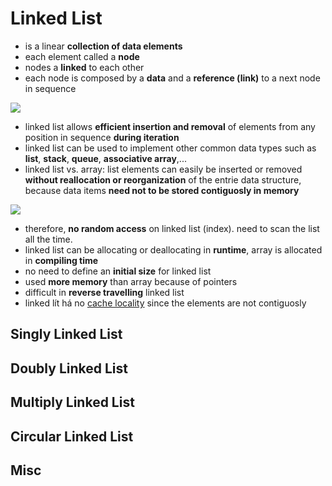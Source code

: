 # Linked List

- is a linear **collection of data elements**
- each element called a **node**
- nodes a **linked** to each other
- each node is composed by a **data** and a **reference (link)** to a next node in sequence

![](http://www.techeuler.com/wp-content/uploads/2016/07/Tail-linked-list.png)

- linked list allows **efficient insertion and removal** of elements from any position in sequence **during iteration**
- linked list can be used to implement other common data types such as **list**, **stack**, **queue**, **associative array**,...
- linked list vs. array: list elements can easily be inserted or removed **without reallocation or reorganization** of the entrie data structure, because data items **need not to be stored contiguosly in memory**

![](http://www.programcreek.com/wp-content/uploads/2013/03/arraylist-vs-linkedlist-complexity.png)

- therefore, **no random access** on linked list (index). need to scan the list all the time.
- linked list can be allocating or deallocating in **runtime**, array is allocated in **compiling time**
- no need to define an **initial size** for linked list
- used **more memory** than array because of pointers
- difficult in **reverse travelling** linked list
- linked lít há no [cache locality](https://github.com/unrealhoang/hardcore/blob/master/cache_locality/post.md) since the elements are not contiguosly

## Singly Linked List

## Doubly Linked List

## Multiply Linked List

## Circular Linked List

## Misc
